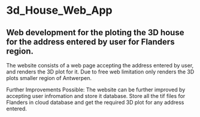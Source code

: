 # 3d_House_Web_App

## Web development for the ploting the 3D house for the address entered by user for Flanders region.

The website consists of a web page accepting the address entered by user, and renders the 3D plot for it.
Due to free web limitation only renders the 3D plots smaller region of Antwerpen.

Further Improvements Possible:
The website can be further improved by accepting user infromation and store it database.
Store all the tif files for Flanders in cloud database and get the required 3D plot for any address entered.



